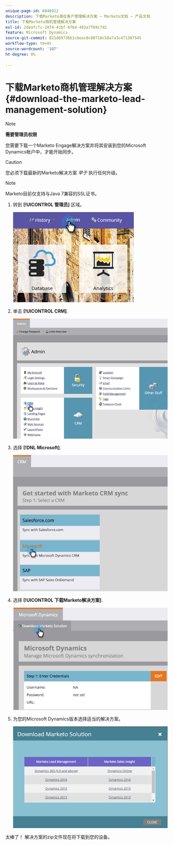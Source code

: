 ```yaml
---
unique-page-id: 6848922
description: 下载Marketo潜在客户管理解决方案 — Marketo文档 — 产品文档
title: 下载Marketo商机管理解决方案
exl-id: 2deafcfc-19f4-4cbf-8764-402a7f69c7d2
feature: Microsoft Dynamics
source-git-commit: 821d69736b1cbeac0c80718c58a7a3c471387545
workflow-type: tm+mt
source-wordcount: '107'
ht-degree: 0%

---
```


# 下载Marketo商机管理解决方案 {#download-the-marketo-lead-management-solution}

>[!NOTE]
>
>**需要管理员权限**

您需要下载一个Marketo Engage解决方案并将其安装到您的Microsoft Dynamics帐户中，才能开始同步。

>[!CAUTION]
>
>您必须下载最新的Marketo解决方案 _早于_ 执行任何升级。

>[!NOTE]
>
>Marketo目前仅支持与Java 7兼容的SSL证书。

1. 转到 **[!UICONTROL 管理员]** 区域。

   ![](assets/download-the-marketo-lead-management-solution-1.png)

1. 单击 **[!UICONTROL CRM]**.

   ![](assets/download-the-marketo-lead-management-solution-2.png)

1. 选择 **[!DNL Microsoft]**.

   ![](assets/download-the-marketo-lead-management-solution-3.png)

1. 选择 **[!UICONTROL 下载Marketo解决方案]**.

   ![](assets/download-the-marketo-lead-management-solution-4.png)

1. 为您的Microsoft Dynamics版本选择适当的解决方案。

   ![](assets/download-the-marketo-lead-management-solution-5.png)

太棒了！ 解决方案的zip文件现在将下载到您的设备。

